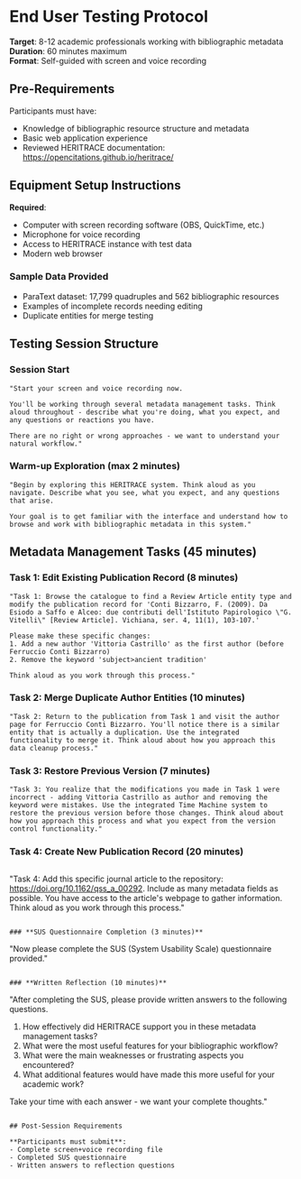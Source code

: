 # End User Testing Protocol

**Target**: 8-12 academic professionals working with bibliographic metadata  
**Duration**: 60 minutes maximum  
**Format**: Self-guided with screen and voice recording

## Pre-Requirements

Participants must have:
- Knowledge of bibliographic resource structure and metadata
- Basic web application experience
- Reviewed HERITRACE documentation: https://opencitations.github.io/heritrace/

## Equipment Setup Instructions

**Required**:
- Computer with screen recording software (OBS, QuickTime, etc.)
- Microphone for voice recording
- Access to HERITRACE instance with test data
- Modern web browser

### Sample Data Provided
- ParaText dataset: 17,799 quadruples and 562 bibliographic resources
- Examples of incomplete records needing editing
- Duplicate entities for merge testing

## Testing Session Structure

### **Session Start**
```
"Start your screen and voice recording now. 

You'll be working through several metadata management tasks. Think aloud throughout - describe what you're doing, what you expect, and any questions or reactions you have.

There are no right or wrong approaches - we want to understand your natural workflow."
```

### **Warm-up Exploration (max 2 minutes)**
```
"Begin by exploring this HERITRACE system. Think aloud as you navigate. Describe what you see, what you expect, and any questions that arise.

Your goal is to get familiar with the interface and understand how to browse and work with bibliographic metadata in this system."
```

## Metadata Management Tasks (45 minutes)

### Task 1: Edit Existing Publication Record (8 minutes)
```
"Task 1: Browse the catalogue to find a Review Article entity type and modify the publication record for 'Conti Bizzarro, F. (2009). Da Esiodo a Saffo e Alceo: due contributi dell'Istituto Papirologico \"G. Vitelli\" [Review Article]. Vichiana, ser. 4, 11(1), 103-107.'

Please make these specific changes:
1. Add a new author 'Vittoria Castrillo' as the first author (before Ferruccio Conti Bizzarro)
2. Remove the keyword 'subject>ancient tradition'

Think aloud as you work through this process."
```

### Task 2: Merge Duplicate Author Entities (10 minutes)
```
"Task 2: Return to the publication from Task 1 and visit the author page for Ferruccio Conti Bizzarro. You'll notice there is a similar entity that is actually a duplication. Use the integrated functionality to merge it. Think aloud about how you approach this data cleanup process."
```

### Task 3: Restore Previous Version (7 minutes)
```
"Task 3: You realize that the modifications you made in Task 1 were incorrect - adding Vittoria Castrillo as author and removing the keyword were mistakes. Use the integrated Time Machine system to restore the previous version before those changes. Think aloud about how you approach this process and what you expect from the version control functionality."
```

### Task 4: Create New Publication Record (20 minutes)
```
```
"Task 4: Add this specific journal article to the repository: https://doi.org/10.1162/qss_a_00292. Include as many metadata fields as possible. You have access to the article's webpage to gather information. Think aloud as you work through this process."
```

### **SUS Questionnaire Completion (3 minutes)**
```
"Now please complete the SUS (System Usability Scale) questionnaire provided."
```

### **Written Reflection (10 minutes)**
```
"After completing the SUS, please provide written answers to the following questions.

1. How effectively did HERITRACE support you in these metadata management tasks?
2. What were the most useful features for your bibliographic workflow?
3. What were the main weaknesses or frustrating aspects you encountered?
4. What additional features would have made this more useful for your academic work?

Take your time with each answer - we want your complete thoughts."
```

## Post-Session Requirements

**Participants must submit**:
- Complete screen+voice recording file
- Completed SUS questionnaire
- Written answers to reflection questions